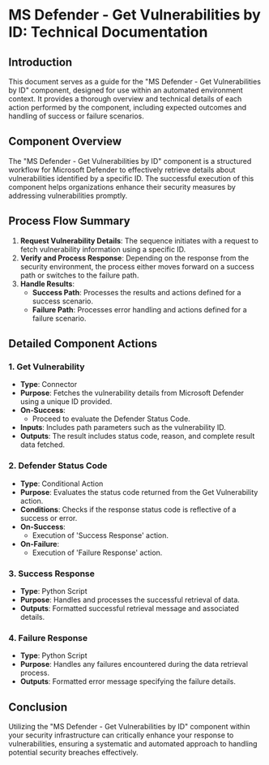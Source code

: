# MS Defender - Get Vulnerabilities by ID: Technical Documentation

## Introduction
This document serves as a guide for the "MS Defender - Get Vulnerabilities by ID" component, designed for use within an automated environment context. It provides a thorough overview and technical details of each action performed by the component, including expected outcomes and handling of success or failure scenarios.

## Component Overview
The "MS Defender - Get Vulnerabilities by ID" component is a structured workflow for Microsoft Defender to effectively retrieve details about vulnerabilities identified by a specific ID. The successful execution of this component helps organizations enhance their security measures by addressing vulnerabilities promptly.

## Process Flow Summary
1. **Request Vulnerability Details**: The sequence initiates with a request to fetch vulnerability information using a specific ID.
2. **Verify and Process Response**: Depending on the response from the security environment, the process either moves forward on a success path or switches to the failure path.
3. **Handle Results**:
   - **Success Path**: Processes the results and actions defined for a success scenario.
   - **Failure Path**: Processes error handling and actions defined for a failure scenario.

## Detailed Component Actions

### 1. Get Vulnerability
- **Type**: Connector
- **Purpose**: Fetches the vulnerability details from Microsoft Defender using a unique ID provided.
- **On-Success**:
  - Proceed to evaluate the Defender Status Code.
- **Inputs**: Includes path parameters such as the vulnerability ID.
- **Outputs**: The result includes status code, reason, and complete result data fetched.

### 2. Defender Status Code
- **Type**: Conditional Action
- **Purpose**: Evaluates the status code returned from the Get Vulnerability action.
- **Conditions**: Checks if the response status code is reflective of a success or error.
- **On-Success**:
  - Execution of 'Success Response' action.
- **On-Failure**:
  - Execution of 'Failure Response' action.

### 3. Success Response
- **Type**: Python Script
- **Purpose**: Handles and processes the successful retrieval of data.
- **Outputs**: Formatted successful retrieval message and associated details.

### 4. Failure Response
- **Type**: Python Script
- **Purpose**: Handles any failures encountered during the data retrieval process.
- **Outputs**: Formatted error message specifying the failure details.

## Conclusion
Utilizing the "MS Defender - Get Vulnerabilities by ID" component within your security infrastructure can critically enhance your response to vulnerabilities, ensuring a systematic and automated approach to handling potential security breaches effectively.

